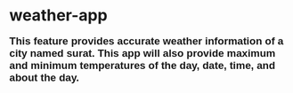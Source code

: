 # weather-app
<p style="text-align: left;"><span style="font-size: 14pt; font-family: trebuchet ms, geneva, sans-serif;"><strong>This feature provides accurate weather information of a city named surat. This app will also provide maximum and minimum temperatures of the day, date, time, and about the day.</strong></span></p>
